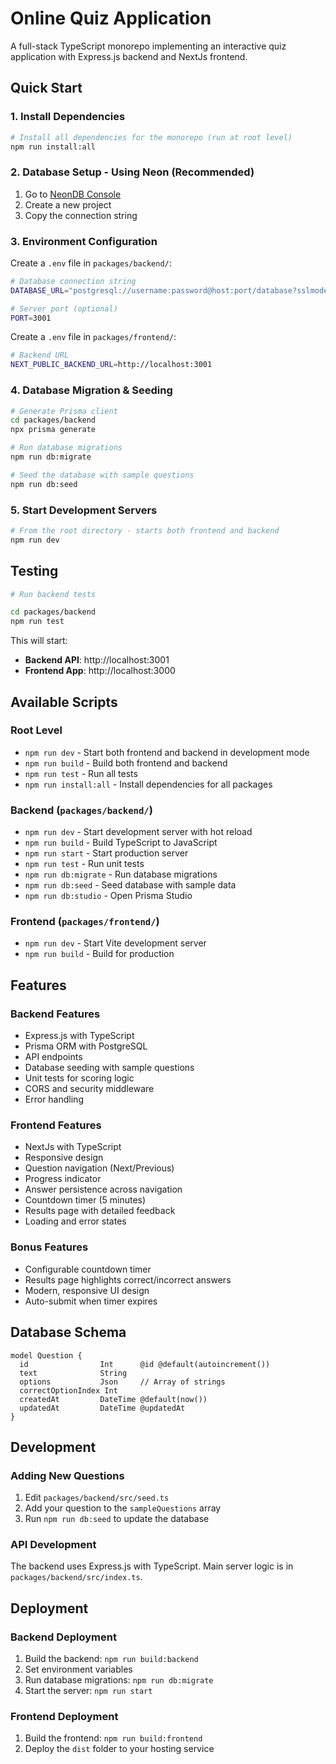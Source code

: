 #  Online Quiz Application

A full-stack TypeScript monorepo implementing an interactive quiz application with Express.js backend and NextJs frontend.


## Quick Start

### 1. Install Dependencies

```bash
# Install all dependencies for the monorepo (run at root level)
npm run install:all
```

### 2. Database Setup - Using Neon (Recommended)

1. Go to [NeonDB Console](https://console.neon.tech/)
2. Create a new project
3. Copy the connection string

### 3. Environment Configuration

Create a `.env` file in `packages/backend/`:

```bash
# Database connection string
DATABASE_URL="postgresql://username:password@host:port/database?sslmode=require"

# Server port (optional)
PORT=3001
```
Create a `.env` file in `packages/frontend/`:

```bash
# Backend URL
NEXT_PUBLIC_BACKEND_URL=http://localhost:3001
```

### 4. Database Migration & Seeding

```bash
# Generate Prisma client
cd packages/backend
npx prisma generate

# Run database migrations
npm run db:migrate

# Seed the database with sample questions
npm run db:seed
```

### 5. Start Development Servers

```bash
# From the root directory - starts both frontend and backend
npm run dev
```

## Testing

```bash
# Run backend tests

cd packages/backend
npm run test

```

This will start:
- **Backend API**: http://localhost:3001
- **Frontend App**: http://localhost:3000


## Available Scripts

### Root Level
- `npm run dev` - Start both frontend and backend in development mode
- `npm run build` - Build both frontend and backend
- `npm run test` - Run all tests
- `npm run install:all` - Install dependencies for all packages

### Backend (`packages/backend/`)
- `npm run dev` - Start development server with hot reload
- `npm run build` - Build TypeScript to JavaScript
- `npm run start` - Start production server
- `npm run test` - Run unit tests
- `npm run db:migrate` - Run database migrations
- `npm run db:seed` - Seed database with sample data
- `npm run db:studio` - Open Prisma Studio

### Frontend (`packages/frontend/`)
- `npm run dev` - Start Vite development server
- `npm run build` - Build for production

## Features

### Backend Features
-  Express.js with TypeScript
-  Prisma ORM with PostgreSQL
-  API endpoints
-  Database seeding with sample questions
-  Unit tests for scoring logic
-  CORS and security middleware
-  Error handling

### Frontend Features
-  NextJs with TypeScript
-  Responsive design
-  Question navigation (Next/Previous)
-  Progress indicator
-  Answer persistence across navigation
-  Countdown timer (5 minutes)
-  Results page with detailed feedback
-  Loading and error states

### Bonus Features
-  Configurable countdown timer
-  Results page highlights correct/incorrect answers
-  Modern, responsive UI design
-  Auto-submit when timer expires

## Database Schema

```prisma
model Question {
  id                Int      @id @default(autoincrement())
  text              String
  options           Json     // Array of strings
  correctOptionIndex Int
  createdAt         DateTime @default(now())
  updatedAt         DateTime @updatedAt
}
```

## Development

### Adding New Questions

1. Edit `packages/backend/src/seed.ts`
2. Add your question to the `sampleQuestions` array
3. Run `npm run db:seed` to update the database

### API Development

The backend uses Express.js with TypeScript. Main server logic is in `packages/backend/src/index.ts`.

## Deployment

### Backend Deployment

1. Build the backend: `npm run build:backend`
2. Set environment variables
3. Run database migrations: `npm run db:migrate`
4. Start the server: `npm run start`

### Frontend Deployment

1. Build the frontend: `npm run build:frontend`
2. Deploy the `dist` folder to your hosting service
